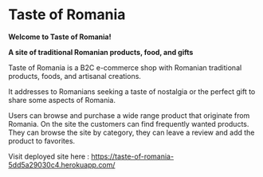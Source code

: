 
# Taste of Romania 

**Welcome to Taste of Romania!**

**A site of traditional Romanian products, food, and gifts**

Taste of Romania is a B2C e-commerce shop with Romanian traditional products, foods, and artisanal creations.

It addresses to Romanians seeking a taste of nostalgia or the perfect gift to share some aspects of Romania.

Users can browse and purchase a wide range product that originate from Romania. On the site the customers can find frequently wanted products. They can browse the site by category, they can leave a review and add the product to favorites. 

Visit deployed site here : https://taste-of-romania-5dd5a29030c4.herokuapp.com/


